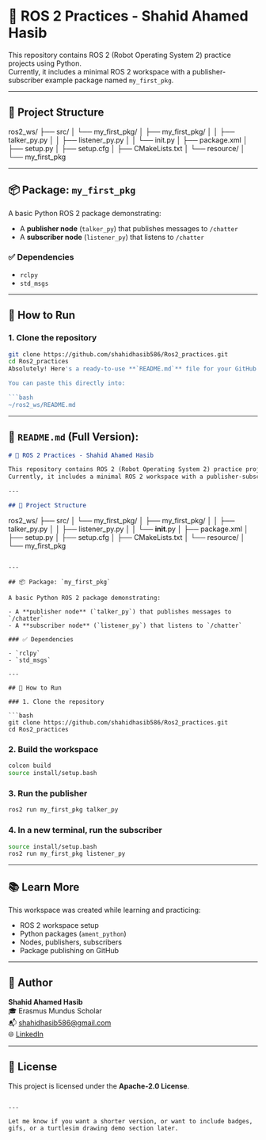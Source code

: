 # 🐢 ROS 2 Practices - Shahid Ahamed Hasib

This repository contains ROS 2 (Robot Operating System 2) practice projects using Python.  
Currently, it includes a minimal ROS 2 workspace with a publisher-subscriber example package named `my_first_pkg`.

---

## 📁 Project Structure

ros2_ws/ ├── src/ │ └── my_first_pkg/ │ ├── my_first_pkg/ │ │ ├── talker_py.py │ │ ├── listener_py.py │ │ └── init.py │ ├── package.xml │ ├── setup.py │ ├── setup.cfg │ ├── CMakeLists.txt │ └── resource/ │ └── my_first_pkg


---

## 📦 Package: `my_first_pkg`

A basic Python ROS 2 package demonstrating:

- A **publisher node** (`talker_py`) that publishes messages to `/chatter`
- A **subscriber node** (`listener_py`) that listens to `/chatter`

### ✅ Dependencies

- `rclpy`
- `std_msgs`

---

## 🚀 How to Run

### 1. Clone the repository

```bash
git clone https://github.com/shahidhasib586/Ros2_practices.git
cd Ros2_practices
Absolutely! Here's a ready-to-use **`README.md`** file for your GitHub repo [`Ros2_practices`](https://github.com/shahidhasib586/Ros2_practices), covering your ROS 2 workspace and your first Python package `my_first_pkg`.

You can paste this directly into:

```bash
~/ros2_ws/README.md
```

---

## 📄 `README.md` (Full Version):

```markdown
# 🐢 ROS 2 Practices - Shahid Ahamed Hasib

This repository contains ROS 2 (Robot Operating System 2) practice projects using Python.  
Currently, it includes a minimal ROS 2 workspace with a publisher-subscriber example package named `my_first_pkg`.

---

## 📁 Project Structure

```
ros2_ws/
├── src/
│   └── my_first_pkg/
│       ├── my_first_pkg/
│       │   ├── talker_py.py
│       │   ├── listener_py.py
│       │   └── __init__.py
│       ├── package.xml
│       ├── setup.py
│       ├── setup.cfg
│       ├── CMakeLists.txt
│       └── resource/
│           └── my_first_pkg
```

---

## 📦 Package: `my_first_pkg`

A basic Python ROS 2 package demonstrating:

- A **publisher node** (`talker_py`) that publishes messages to `/chatter`
- A **subscriber node** (`listener_py`) that listens to `/chatter`

### ✅ Dependencies

- `rclpy`
- `std_msgs`

---

## 🚀 How to Run

### 1. Clone the repository

```bash
git clone https://github.com/shahidhasib586/Ros2_practices.git
cd Ros2_practices
```

### 2. Build the workspace

```bash
colcon build
source install/setup.bash
```

### 3. Run the publisher

```bash
ros2 run my_first_pkg talker_py
```

### 4. In a new terminal, run the subscriber

```bash
source install/setup.bash
ros2 run my_first_pkg listener_py
```

---

## 📚 Learn More

This workspace was created while learning and practicing:
- ROS 2 workspace setup
- Python packages (`ament_python`)
- Nodes, publishers, subscribers
- Package publishing on GitHub

---

## 📌 Author

**Shahid Ahamed Hasib**  
🎓 Erasmus Mundus Scholar  
📬 shahidhasib586@gmail.com  
🌐 [LinkedIn](https://www.linkedin.com/in/shahidhasib586)

---

## 📝 License

This project is licensed under the **Apache-2.0 License**.
```

---

Let me know if you want a shorter version, or want to include badges, gifs, or a turtlesim drawing demo section later.
